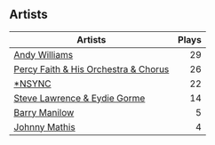 ## Artists
Artists | Plays 
----- | -----: 
[Andy Williams](/artists/andy-williams-16425) | 29
[Percy Faith & His Orchestra & Chorus](/artists/percy-faith-his-orchestra-chorus-30066836) | 26
[*NSYNC](/artists/nsync-31882) | 22
[Steve Lawrence & Eydie Gorme](/artists/steve-lawrence-eydie-gorme-205352) | 14
[Barry Manilow](/artists/barry-manilow-31897) | 5
[Johnny Mathis](/artists/johnny-mathis-14581) | 4


